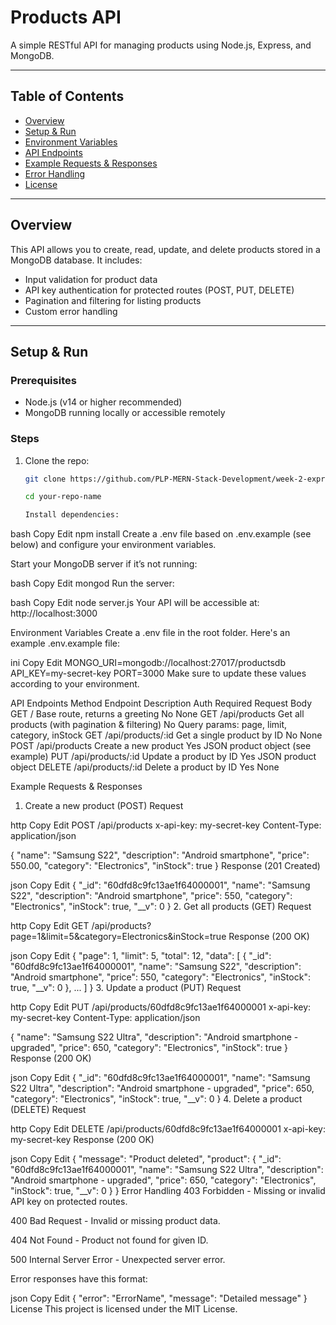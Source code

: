 # Products API

A simple RESTful API for managing products using Node.js, Express, and MongoDB.

---

## Table of Contents

- [Overview](#overview)  
- [Setup & Run](#setup--run)  
- [Environment Variables](#environment-variables)  
- [API Endpoints](#api-endpoints)  
- [Example Requests & Responses](#example-requests--responses)  
- [Error Handling](#error-handling)  
- [License](#license)

---

## Overview

This API allows you to create, read, update, and delete products stored in a MongoDB database. It includes:

- Input validation for product data  
- API key authentication for protected routes (POST, PUT, DELETE)  
- Pagination and filtering for listing products  
- Custom error handling

---

## Setup & Run

### Prerequisites

- Node.js (v14 or higher recommended)  
- MongoDB running locally or accessible remotely  

### Steps

1. Clone the repo:

   ```bash
   git clone https://github.com/PLP-MERN-Stack-Development/week-2-express-js-assignment-AngelNelly.git

   cd your-repo-name
   
   Install dependencies:

bash
Copy
Edit
npm install
Create a .env file based on .env.example (see below) and configure your environment variables.

Start your MongoDB server if it’s not running:

bash
Copy
Edit
mongod
Run the server:

bash
Copy
Edit
node server.js
Your API will be accessible at: http://localhost:3000

Environment Variables
Create a .env file in the root folder. Here's an example .env.example file:

ini
Copy
Edit
MONGO_URI=mongodb://localhost:27017/productsdb
API_KEY=my-secret-key
PORT=3000
Make sure to update these values according to your environment.

API Endpoints
Method	Endpoint	Description	Auth Required	Request Body
GET	/	Base route, returns a greeting	No	None
GET	/api/products	Get all products (with pagination & filtering)	No	Query params: page, limit, category, inStock
GET	/api/products/:id	Get a single product by ID	No	None
POST	/api/products	Create a new product	Yes	JSON product object (see example)
PUT	/api/products/:id	Update a product by ID	Yes	JSON product object
DELETE	/api/products/:id	Delete a product by ID	Yes	None

Example Requests & Responses
1. Create a new product (POST)
Request

http
Copy
Edit
POST /api/products
x-api-key: my-secret-key
Content-Type: application/json

{
  "name": "Samsung S22",
  "description": "Android smartphone",
  "price": 550.00,
  "category": "Electronics",
  "inStock": true
}
Response (201 Created)

json
Copy
Edit
{
  "_id": "60dfd8c9fc13ae1f64000001",
  "name": "Samsung S22",
  "description": "Android smartphone",
  "price": 550,
  "category": "Electronics",
  "inStock": true,
  "__v": 0
}
2. Get all products (GET)
Request

http
Copy
Edit
GET /api/products?page=1&limit=5&category=Electronics&inStock=true
Response (200 OK)

json
Copy
Edit
{
  "page": 1,
  "limit": 5,
  "total": 12,
  "data": [
    {
      "_id": "60dfd8c9fc13ae1f64000001",
      "name": "Samsung S22",
      "description": "Android smartphone",
      "price": 550,
      "category": "Electronics",
      "inStock": true,
      "__v": 0
    },
    ...
  ]
}
3. Update a product (PUT)
Request

http
Copy
Edit
PUT /api/products/60dfd8c9fc13ae1f64000001
x-api-key: my-secret-key
Content-Type: application/json

{
  "name": "Samsung S22 Ultra",
  "description": "Android smartphone - upgraded",
  "price": 650,
  "category": "Electronics",
  "inStock": true
}
Response (200 OK)

json
Copy
Edit
{
  "_id": "60dfd8c9fc13ae1f64000001",
  "name": "Samsung S22 Ultra",
  "description": "Android smartphone - upgraded",
  "price": 650,
  "category": "Electronics",
  "inStock": true,
  "__v": 0
}
4. Delete a product (DELETE)
Request

http
Copy
Edit
DELETE /api/products/60dfd8c9fc13ae1f64000001
x-api-key: my-secret-key
Response (200 OK)

json
Copy
Edit
{
  "message": "Product deleted",
  "product": {
    "_id": "60dfd8c9fc13ae1f64000001",
    "name": "Samsung S22 Ultra",
    "description": "Android smartphone - upgraded",
    "price": 650,
    "category": "Electronics",
    "inStock": true,
    "__v": 0
  }
}
Error Handling
403 Forbidden - Missing or invalid API key on protected routes.

400 Bad Request - Invalid or missing product data.

404 Not Found - Product not found for given ID.

500 Internal Server Error - Unexpected server error.

Error responses have this format:

json
Copy
Edit
{
  "error": "ErrorName",
  "message": "Detailed message"
}
License
This project is licensed under the MIT License.


